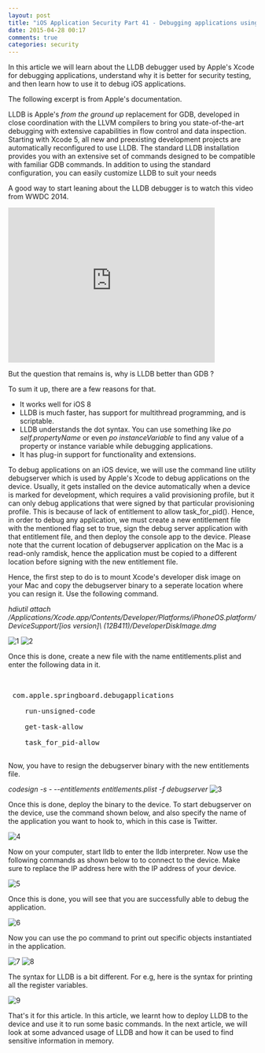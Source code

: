 ```yaml
---
layout: post
title: "iOS Application Security Part 41 - Debugging applications using LLDB"
date: 2015-04-28 00:17
comments: true
categories: security
---
```


In this article we will learn about the LLDB debugger used by Apple's Xcode for debugging applications, understand why it is better for security testing, and then learn how to use it to debug iOS applications.

The following excerpt is from Apple's documentation.

LLDB is Apple's _from the ground up_ replacement for GDB, developed in close coordination with the LLVM compilers to bring you state-of-the-art debugging with extensive capabilities in flow control and data inspection. Starting with Xcode 5, all new and preexisting development projects are automatically reconfigured to use LLDB. The standard LLDB installation provides you with an extensive set of commands designed to be compatible with familiar GDB commands. In addition to using the standard configuration, you can easily customize LLDB to suit your needs

<!--more-->

A good way to start leaning about the LLDB debugger is to watch this video from WWDC 2014.

<iframe width="420" height="315" src="https://www.youtube.com/embed/IPhgcbuDk_k" frameborder="0" allowfullscreen=""></iframe>

But the question that remains is, why is LLDB better than GDB ?

To sum it up, there are a few reasons for that.

*   It works well for iOS 8
*   LLDB is much faster, has support for multithread programming, and is scriptable.
*   LLDB understands the dot syntax. You can use something like _po self.propertyName_ or even _po instanceVariable_ to find any value of a property or instance variable while debugging applications.
*   It has plug-in support for functionality and extensions.

To debug applications on an iOS device, we will use the command line utility debugserver which is used by Apple's Xcode to debug applications on the device. Usually, it gets installed on the device automatically when a device is marked for development, which requires a valid provisioning profile, but it can only debug applications that were signed by that particular provisioning profile. This is because of lack of entitlement to allow task_for_pid(). Hence, in order to debug any application, we must create a new entitlement file with the mentioned flag set to true, sign the debug server application with that entitlement file, and then deploy the console app to the device. Please note that the current location of debugserver application on the Mac is a read-only ramdisk, hence the application must be copied to a different location before signing with the new entitlement file.

Hence, the first step to do is to mount Xcode's developer disk image on your Mac and copy the debugserver binary to a seperate location where you can resign it. Use the following command.

_hdiutil attach /Applications/Xcode.app/Contents/Developer/Platforms/iPhoneOS.platform/DeviceSupport/[ios version]\ \(12B411\)/DeveloperDiskImage.dmg_

![1]({{site.baseurl}}/images/posts/ios41/1.png) ![2]({{site.baseurl}}/images/posts/ios41/2.png)

Once this is done, create a new file with the name entitlements.plist and enter the following data in it.

<pre><?xml version="1.0" encoding="UTF-8"?>
<!DOCTYPE plist PUBLIC "-//Apple//DTD PLIST 1.0//EN" "http://www.apple.com/DTDs/ PropertyList-1.0.dtd">
 <plist version="1.0"><dict><key>com.apple.springboard.debugapplications
	<true/>
	<key>run-unsigned-code
	<true/>
	<key>get-task-allow
	<true/>
	<key>task_for_pid-allow
	<true/></dict></plist> 
</pre>

Now, you have to resign the debugserver binary with the new entitlements file.

_codesign -s - --entitlements entitlements.plist -f debugserver_ ![3]({{site.baseurl}}/images/posts/ios41/3.png)

Once this is done, deploy the binary to the device. To start debugserver on the device, use the command shown below, and also specify the name of the application you want to hook to, which in this case is Twitter.

![4]({{site.baseurl}}/images/posts/ios41/4.png)

Now on your computer, start lldb to enter the lldb interpreter. Now use the following commands as shown below to to connect to the device. Make sure to replace the IP address here with the IP address of your device.

![5]({{site.baseurl}}/images/posts/ios41/5.png)

Once this is done, you will see that you are successfully able to debug the application.

![6]({{site.baseurl}}/images/posts/ios41/6.png)

Now you can use the po command to print out specific objects instantiated in the application.

![7]({{site.baseurl}}/images/posts/ios41/7.png) ![8]({{site.baseurl}}/images/posts/ios41/8.png)

The syntax for LLDB is a bit different. For e.g, here is the syntax for printing all the register variables.

![9]({{site.baseurl}}/images/posts/ios41/9.png)

That's it for this article. In this article, we learnt how to deploy LLDB to the device and use it to run some basic commands. In the next article, we will look at some advanced usage of LLDB and how it can be used to find sensitive information in memory.
